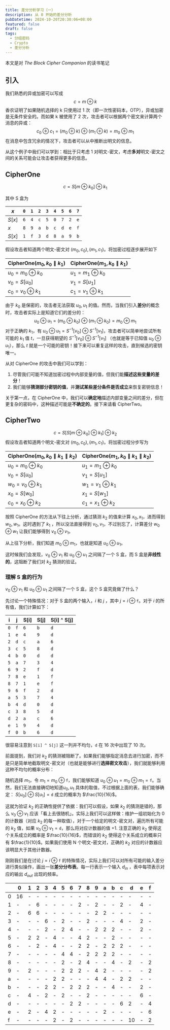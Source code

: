 ```yaml
---
title: 差分分析学习（一）
description: 从 0 开始的差分分析
pubDatetime: 2024-10-20T20:30:06+08:00
featured: false
draft: false
tags:
  - 分组密码
  - Crypto
  - 差分分析
---
```


本文是对 *The Block Cipher Companion* 的读书笔记

## 引入

我们熟悉的异或加密可以写成
$$
c=m\oplus k
$$
香农证明了如果随机选择的 k 只使用过 1 次（即一次性密码本，OTP），异或加密是无条件安全的。而如果 k 被使用了 2 次，攻击者可以根据两个密文来计算两个消息的异或：
$$
c_0\oplus c_1=(m_0\oplus k)\oplus (m_1\oplus k)=m_0\oplus m_1
$$
在消息中包含冗余的情况下，攻击者可以从中推断出明文的信息。

从这个例子中我们可以学到：相比于只考虑 1 对明文-密文，考虑**多对**明文-密文之间的关系可能会让攻击者获得更多的信息。

## CipherOne

 $$c = S[m \oplus k_0] \oplus k_1$$

其中 S 盒为

| $x$    | $\texttt{0}$ | $\texttt{1}$ | $\texttt{2}$ | $\texttt{3}$ | $\texttt{4}$ | $\texttt{5}$ | $\texttt{6}$ | $\texttt{7}$ |
| ------ | ------------ | ------------ | ------------ | ------------ | ------------ | ------------ | ------------ | ------------ |
| $S[x]$ | $\texttt{6}$ | $\texttt{4}$ | $\texttt{c}$ | $\texttt{5}$ | $\texttt{0}$ | $\texttt{7}$ | $\texttt{2}$ | $\texttt{e}$ |
| $x$    | $\texttt{8}$ | $\texttt{9}$ | $\texttt{a}$ | $\texttt{b}$ | $\texttt{c}$ | $\texttt{d}$ | $\texttt{e}$ | $\texttt{f}$ |
| $S[x]$ | $\texttt{1}$ | $\texttt{f}$ | $\texttt{3}$ | $\texttt{d}$ | $\texttt{8}$ | $\texttt{a}$ | $\texttt{9}$ | $\texttt{b}$ |

假设攻击者知道两个明文-密文对 $(m_0,c_0),(m_1,c_1)$。将加密过程逐步展开如下

| **CipherOne**$(m_0, k_0 \parallel k_1)$ | **CipherOne**$(m_1, k_0 \parallel k_1)$ |
| --------------------------------------- | --------------------------------------- |
| $u_0 = m_0 \oplus k_0$                  | $u_1 = m_1 \oplus k_0$                  |
| $v_0 = S[u_0]$                          | $v_1 = S[u_1]$                          |
| $c_0 = v_0 \oplus k_1$                  | $c_1 = v_1 \oplus k_1$                  |

由于 $k_0$ 是保密的，攻击者无法获取 $u_0,u_1$ 的值。然而，当我们引入**差分**的概念时，攻击者实际上是知道它们的差分的：
$$
u_0\oplus u_1=(m_0\oplus k_0)\oplus (m_1\oplus k_0)=m_0\oplus m_1
$$
对于正确的 $k_1$，有 $u_0\oplus u_1=S^{-1}[v_0]\oplus S^{-1}[v_1]$，攻击者可以简单地尝试所有可能的 $k_1$ 值 $t$，一旦获得期望的 $S^{-1}[v_0]\oplus S^{-1}[v_1]$ （也就是等于已知值 $u_0\oplus u_1$），那么 $t$ 就是一个可能的密钥！接下来可以重复这样的攻击，直到候选的密钥唯一。

从对 CipherOne 的攻击中我们可以学到：

1. 尽管我们可能不知道加密过程中内部变量的值，但我们能**描述这些变量的差分**！
2. 我们能够**猜测部分密钥的值**，并**测试某些差分条件是否成立**来恢复密钥信息！

关于第一点，在 CipherOne 中，我们可以**确定地**描述内部变量之间的差分，但在更复杂的密码中，这种描述可能是**不确定的**。接下来请看 CipherTwo。

## CipherTwo

 $$c = S[S[m \oplus k_0] \oplus k_1]\oplus k_2$$
假设攻击者知道两个明文-密文对 $(m_0,c_0),(m_1,c_1)$。将加密过程分步写为

| **CipherOne**$(m_0, k_0 \parallel k_1 \parallel k_2)$ | **CipherOne**$(m_1, k_0 \parallel k_1 \parallel k_2)$ |
| ----------------------------------------------------- | ----------------------------------------------------- |
| $u_0 = m_0 \oplus k_0$                                | $u_1 = m_1 \oplus k_0$                                |
| $v_0 = S[u_0]$                                        | $v_1 = S[u_1]$                                        |
| $w_0 = v_0 \oplus k_1$                                | $w_1 = v_1 \oplus k_1$                                |
| $x_0=S[w_0]$                                          | $x_1=S[w_1]$                                          |
| $c_0=x_0\oplus k_2$                                   | $c_1=x_1\oplus k_2$                                   |

按照 CipherOne 的方法从下往上分析，通过猜测 $k_2$ 的值来计算 $x_0,x_1$，进而得到 $w_0,w_1$。这时遇到了 $k_1$ ，所以没法直接得到 $v_0,v_1$，不过别忘了，计算差分 $w_0\oplus w_1$ 让我们能够得到 $v_0\oplus v_1$。

从上往下分析，我们知道 $m_0\oplus m_1$，也就是知道 $u_0\oplus u_1$。

这时候我们会发现，$v_0\oplus v_1$ 和 $u_0\oplus u_1$ 之间隔了一个 S 盒，而 S 盒是**非线性的**，这阻断了我们对 $k_2$ 猜测的验证。

### 理解 S 盒的行为

$v_0\oplus v_1$ 和 $u_0\oplus u_1$ 之间隔了一个 S 盒，这个 S 盒究竟做了什么？

先讨论一个特殊情况：对于 S 盒的两个输入，$i$ 和 $j$ ，其中 $j=i\oplus \texttt{f}$。对于 $i$ 的所有值，我们计算如下：

|            i |            j |         S[i] |         S[j] |  S[i] ^ S[j] |
|--------------|--------------|--------------|--------------|--------------|
| $\texttt{0}$ | $\texttt{f}$ | $\texttt{6}$ | $\texttt{b}$ | $\texttt{d}$ |
| $\texttt{1}$ | $\texttt{e}$ | $\texttt{4}$ | $\texttt{9}$ | $\texttt{d}$ |
| $\texttt{2}$ | $\texttt{d}$ | $\texttt{c}$ | $\texttt{a}$ | $\texttt{6}$ |
| $\texttt{3}$ | $\texttt{c}$ | $\texttt{5}$ | $\texttt{8}$ | $\texttt{d}$ |
| $\texttt{4}$ | $\texttt{b}$ | $\texttt{0}$ | $\texttt{d}$ | $\texttt{d}$ |
| $\texttt{5}$ | $\texttt{a}$ | $\texttt{7}$ | $\texttt{3}$ | $\texttt{4}$ |
| $\texttt{6}$ | $\texttt{9}$ | $\texttt{2}$ | $\texttt{f}$ | $\texttt{d}$ |
| $\texttt{7}$ | $\texttt{8}$ | $\texttt{e}$ | $\texttt{1}$ | $\texttt{f}$ |
| $\texttt{8}$ | $\texttt{7}$ | $\texttt{1}$ | $\texttt{e}$ | $\texttt{f}$ |
| $\texttt{9}$ | $\texttt{6}$ | $\texttt{f}$ | $\texttt{2}$ | $\texttt{d}$ |
| $\texttt{a}$ | $\texttt{5}$ | $\texttt{3}$ | $\texttt{7}$ | $\texttt{4}$ |
| $\texttt{b}$ | $\texttt{4}$ | $\texttt{d}$ | $\texttt{0}$ | $\texttt{d}$ |
| $\texttt{c}$ | $\texttt{3}$ | $\texttt{8}$ | $\texttt{5}$ | $\texttt{d}$ |
| $\texttt{d}$ | $\texttt{2}$ | $\texttt{a}$ | $\texttt{c}$ | $\texttt{6}$ |
| $\texttt{e}$ | $\texttt{1}$ | $\texttt{9}$ | $\texttt{4}$ | $\texttt{d}$ |
| $\texttt{f}$ | $\texttt{0}$ | $\texttt{b}$ | $\texttt{6}$ | $\texttt{d}$ |

很容易注意到 `S[i] ^ S[j]` 这一列并不均匀，`d` 在 16 次中出现了 10 次。

前面提到，我们对 $k_2$ 的猜测被阻断了。如果我们能够指定消息去进行加密，而不是只是简单地截取明文-密文对（也就是能够进行**选择密文攻击**），我们就能够利用这种不均匀的概率分布：

随机选择 $m_1$，令 $m_1=m_0\oplus \texttt{f}$，我们能够知道 $u_0\oplus u_1=m_0\oplus m_1=\texttt{f}$。当然，我们无法直接确切地知道$u_0,u_1$ 具体的取值，不过根据上面的表，我们能够确定： $S[u_0]\oplus S[u_1]=\texttt{d}$ 成立的概率为 $\frac{10}{16}$。

这就为验证 $k_2$ 的正确性提供了依据：我们可以假设，如果 $k_2$ 的猜测是错的，那么 $v_0\oplus v_1$ 应该「看上去很随机」。实际上我们可以这样做：维护一组初始化为 0 的计数器（对应 $k_2$ 的每一种取值），对于一个给定的明文-密文对，遍历所有可能的 $k_2$ 值，如果 $v_0\oplus v_1=\texttt{d}$，那么将对应计数器的值 +1. 注意正确的 $k_2$ 使得这个关系成立的概率是 $\frac{10}{16}$，而错误的 $k_2$ 使得这个关系成立的概率只有 $\frac{1}{10}$。如果我们使用 N 个明文-密文对，正确的 $k_2$ 对应的计数器应该明显大于其他计数器。

刚刚我们是在讨论 $j=i\oplus \texttt{f}$ 的特殊情况，实际上我们可以对所有可能的输入差分进行类似操作，画出一张**差分分布表**。每一行表示一个输入 $d_{in}$ ，表中每项表示对应的输出 $d_{out}$ 出现的频率。

|   | 0  | 1 | 2 | 3 | 4 | 5 | 6 | 7 | 8 | 9 | a | b | c | d  | e | f |
|---|----|---|---|---|---|---|---|---|---|---|---|---|---|----|---|---|
| 0 | 16 | - | - | - | - | - | - | - | - | - | - | - | - | -  | - | - |
| 1 | -  | - | 6 | - | - | - | - | 2 | - | 2 | - | - | 2 | -  | 4 | - |
| 2 | -  | 6 | 6 | - | - | - | - | - | - | 2 | 2 | - | - | -  | - | - |
| 3 | -  | - | - | 6 | - | 2 | - | - | 2 | - | - | - | 4 | -  | 2 | - |
| 4 | -  | - | - | 2 | - | 2 | 4 | - | - | 2 | 2 | 2 | - | -  | 2 | - |
| 5 | -  | 2 | 2 | - | 4 | - | - | 4 | 2 | - | - | 2 | - | -  | - | - |
| 6 | -  | - | 2 | - | 4 | - | - | 2 | 2 | - | 2 | 2 | 2 | -  | - | - |
| 7 | -  | - | - | - | - | 4 | 4 | - | 2 | 2 | 2 | 2 | - | -  | - | - |
| 8 | -  | - | - | - | - | 2 | - | 2 | 4 | - | - | 4 | - | 2  | - | 2 |
| 9 | -  | 2 | - | - | - | 2 | 2 | 2 | - | 4 | 2 | - | - | -  | - | 2 |
| a | -  | - | - | - | 2 | 2 | - | - | - | 4 | 4 | - | 2 | 2  | - | - |
| b | -  | - | - | 2 | 2 | - | 2 | 2 | 2 | - | - | 4 | - | -  | 2 | - |
| c | -  | 4 | - | 2 | - | 2 | - | - | 2 | - | - | - | - | -  | 6 | - |
| d | -  | - | - | - | - | - | 2 | 2 | - | - | - | - | 6 | 2  | - | 4 |
| e | -  | 2 | - | 4 | 2 | - | - | - | - | - | 2 | - | - | -  | - | 6 |
| f | -  | - | - | - | 2 | - | 2 | - | - | - | - | - | - | 10 | - | 2 |
